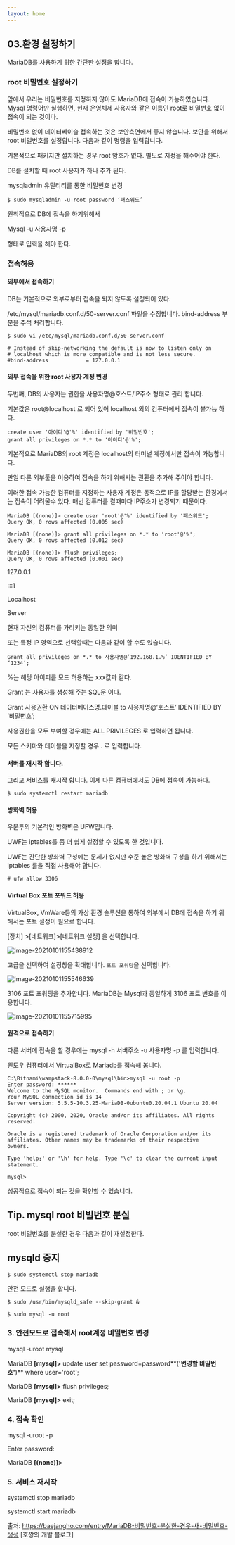 ```yaml
---
layout: home
---
```




## 03.환경 설정하기

MariaDB를 사용하기 위한 간단한 설정을 합니다.



### root 비밀번호 설정하기

앞에서 우리는 비밀번호를 지정하지 않아도 MariaDB에 접속이 가능하였습니다. Mysql 명령어만 실행하면, 현재 운영체제 사용자와 같은 이름인 root로 비밀번호 없이 접속이 되는 것이다.



비밀번호 없이 데이터베이슬 접속하는 것은 보안측면에서 좋지 않습니다. 보안을 위해서 root 비밀번호를 설정합니다. 다음과 같이 명령을 입력합니다.

기본적으로 패키지만 설치하는 경우 root 암호가 없다. 별도로 지정을 해주어야 한다.

DB를 설치할 때 root 사용자가 하나 추가 된다.

mysqladmin 유틸리티를 통한 비밀번호 변경

```
$ sudo mysqladmin -u root password ‘패스워드’
```



원칙적으로 DB에 접속을 하기위해서

Mysql -u 사용자명 -p

형태로 입력을 해야 한다.



### 접속허용



#### 외부에서 접속하기

DB는 기본적으로 외부로부터 접속을 되지 않도록 설정되어 있다.

/etc/mysql/mariadb.conf.d/50-server.conf 파일을 수정합니다. bind-address 부분을 주석 처리합니다.

```
$ sudo vi /etc/mysql/mariadb.conf.d/50-server.conf
```



```
# Instead of skip-networking the default is now to listen only on
# localhost which is more compatible and is not less secure.
#bind-address            = 127.0.0.1
```



#### 외부 접속을 위한 root 사용자 계정 변경

두번째, DB의 사용자는 권한을 사용자명@호스트/IP주소 형태로 관리 합니다.

기본값은 root@localhost 로 되어 있어 localhost 외의 컴퓨터에서 접속이 불가능 하다.



```
create user '아이디'@'%' identified by '비밀번호';
grant all privileges on *.* to '아이디'@'%';
```



기본적으로 MariaDB의 root 계정은 localhost의 터미널 계정에서만 접속이 가능합니다. 

만일 다른 외부툴을 이용하여 접속을 하기 위해서는 권환을 추가해 주어야 합니다.

이러한 접속 가능한 컴퓨터를 지정하는 사용자 계정은 동적으로 IP를 할당받는 환경에서는 접속이 어려울수 있다. 매번 컴퓨터를 켤때마다 IP주소가 변경되기 때문이다.



```
MariaDB [(none)]> create user 'root'@'%' identified by '패스워드';
Query OK, 0 rows affected (0.005 sec)

MariaDB [(none)]> grant all privileges on *.* to 'root'@'%';
Query OK, 0 rows affected (0.012 sec)

MariaDB [(none)]> flush privileges;
Query OK, 0 rows affected (0.001 sec)
```



127.0.0.1

:::1

Localhost

Server

현재 자신의 컴퓨터를 가리키는 동일한 의미



또는 특정 IP 영역으로 선택할때는 다음과 같이 할 수도 있습니다.

```
Grant all privileges on *.* to 사용자명@’192.168.1.%’ IDENTIFIED BY ‘1234’;
```

%는 해당 아이피를 모드 허용하는 xxx값과 같다.

Grant 는 사용자를 생성해 주는 SQL문 이다.

Grant 사용권환 ON 데이터베이스명.테이블 to 사용자명@’호스트’ IDENTIFIED BY ‘비밀번호’;

 

사용권한을 모두 부여할 경우에는 ALL PRIVILEGES 로 입력하면 됩니다.

 

모든 스키마와 데이블을 지정할 경우 *.* 로 입력합니다.



#### 서버를 재시작 합니다.



그리고 서비스를 재시작 합니다. 이제 다른 컴퓨터에서도 DB에 접속이 가능하다.

```
$ sudo systemctl restart mariadb
```



#### 방화벽 허용

우분투의 기본적인 방화벽은 UFW입니다. 

UWF는 iptables를 좀 더 쉽게 설정할 수 있도록 한 것입니다.

UWF는  간단한 방화벽 구성에는 문제가 없지만 수준 높은 방화벽 구성을 하기 위해서는 iptables 룰을 직접 사용해야 합니다.



```
# ufw allow 3306
```



#### Virtual Box 포트 포워드 허용

VirtualBox, VmWare등의 가상 환경 솔루션을 통하여 외부에서 DB에 접속을 하기 위해서는 포트 설정이 필요로 합니다. 

[장치] >[네트워크]>[네트워크 설정] 을 선택합니다.



![image-20210101155438912](../../img/image-20210101155438912.png)



고급을 선택하여 설정창을 확대합니다. `포트 포워딩`을 선택합니다.

![image-20210101155546639](../../img/image-20210101155546639.png)

3106 포트 포워딩을 추가합니다. MariaDB는 Mysql과 동일하게 3106 포트 번호를 이용합니다.

![image-20210101155715995](../../img/image-20210101155715995.png)





#### 원격으로 접속하기

다른 서버에 접속을 할 경우에는 mysql -h 서버주소 -u 사용자명 -p 를 입력합니다.

윈도우 컴퓨터에서 VirtualBox로 Mariadb를 접속해 봅니다.

```
C:\Bitnami\wampstack-8.0.0-0\mysql\bin>mysql -u root -p
Enter password: ******
Welcome to the MySQL monitor.  Commands end with ; or \g.
Your MySQL connection id is 14
Server version: 5.5.5-10.3.25-MariaDB-0ubuntu0.20.04.1 Ubuntu 20.04

Copyright (c) 2000, 2020, Oracle and/or its affiliates. All rights reserved.

Oracle is a registered trademark of Oracle Corporation and/or its
affiliates. Other names may be trademarks of their respective
owners.

Type 'help;' or '\h' for help. Type '\c' to clear the current input statement.

mysql>
```

성공적으로 접속이 되는 것을 확인할 수 있습니다.



















## Tip. mysql root 비빌번호 분실

root 비밀번호를 분실한 경우 다음과 같이 재설정한다.



##  mysqld 중지

```
$ sudo systemctl stop mariadb
```



안전 모드로 실행을 합니다.

```
$ sudo /usr/bin/mysqld_safe --skip-grant &
```



```
$ sudo mysql -u root
```

### 3. 안전모드로 접속해서 root계정 비밀번호 변경

mysql -uroot mysql

MariaDB **[**mysql**]>** update user set password=password**(**'변경할 비밀번호'**)** where user='root';

MariaDB **[**mysql**]>** flush privileges;

MariaDB **[**mysql**]>** exit;

 

### 4. 접속 확인

mysql -uroot -p

Enter password:

MariaDB **[(**none**)]>** 

 

### 5. 서비스 재시작

systemctl stop mariadb

systemctl start mariadb



출처: https://baejangho.com/entry/MariaDB-비밀번호-분실한-경우-새-비밀번호-생성 [호짱의 개발 블로그]

